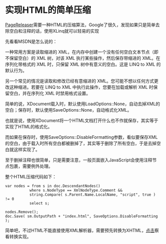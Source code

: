 # 实现HTML的简单压缩 #

[PageReleaser](http://www.mytools360.com)需要一种HTML的压缩算法，Google了很久，发现如果只是简单去除空白和注释的话，使用XLinq就可以轻易的实现

先看看MSDN是怎么说的：

一种常用方案是读取缩进的 XML，在内存中创建一个没有任何空白文本节点（即不保留空白）的 XML 树，对该 XML 执行某些操作，然后保存带缩进的 XML。在序列化带格式的 XML 时，只保留 XML 树中有意义的空白。这是 LINQ to XML 的默认行为。

另一个常见的情况是读取和修改已经有意缩进的 XML。您可能不想以任何方式更改这种缩进。若要在 LINQ to XML 中执行此操作，您要在加载或解析 XML 时保留空白，并在序列化 XML 时禁用格式设置。

简单的说，XDocument载入时，默认使用LoadOptions::None，自动去掉XML的空白；保存时，默认使用SaveOptions::None，自动格式化XML。

也就是说，使用XDocument将一个HTML文档打开什么也不作就保存，其实等于实现了HTML的格式化。

而如果在保存时，使用SaveOptions::DisableFormatting参数，看似要保存XML的空白，由于载入时所有空白都被删掉了，其实等于删除了所有空白，于是去掉空白就这样实现了。

至于删掉注释也很简单，只是需要注意，一般页面嵌入JavaScript会使用注释节点包裹，需要例外处理。

整个HTML压缩代码如下：

```
var nodes = from s in doc.DescendantNodes() 
           where s.NodeType == XmlNodeType.Comment && 
           string.Compare( s.Parent.Name.LocalName, "script", true ) != 0 
           select s; 

nodes.Remove(); 
doc.Save( sm.OutputPath + "index.html", SaveOptions.DisableFormatting );
```

简单吧，不过HTML不能直接使用XML解析器，需要预先转换为XHTML，[点击](http://jeebook.com/blog/?p=606,)察看转换实现。